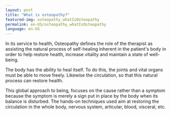```yaml
---
layout: post
title: "What is osteopathy?"
featured-img: osteopathy_whatIsOsteopathy
permalink: en-US/osteopathy_whatIsOsteopathy
language: en-US
---
```

In its service to health, Osteopathy defines the role of the therapist as assisting
the natural process of self-healing inherent in the patient's body in order to 
help restore health, increase vitality and maintain a state of well-being. 

The body has the ability to heal itself. To do this, the joints and vital organs must be able to move freely. Likewise the circulation, so that this natural process
can restore health. 

This global approach to being, focuses on the cause rather than a symptom because the symptom is merely a sign put in place by the body when its balance is disturbed. The hands-on techniques used aim at restoring the circulation in the whole body, nervous system, articular,  blood, visceral, etc.
